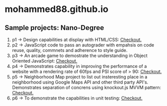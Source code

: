 # mohammed88.github.io

Sample projects: Nano-Degree
----------------------------

1. p1 -> Design capabilities at display with HTML/CSS: [Checkout.](http://mohammedkhadar.github.io/p1/)
2. p2 -> JavaScript code to pass an autograder with empahsis on code reuse, quality, commnets and adherence to style guide.
3. p3 -> An arcade game to demostrate the understanding in Object Oriented JavaScript: [Checkout.](http://mohammedkhadar.github.io/p3/)
4. p4 -> Demonstrates capability in improving the performance of a website with a rendering rate of 60fps and PSI score of > 90: [Checkout.](http://mohammedkhadar.github.io/p4/)
5. p5 -> Neighborhood Map project to list out insteresting place in a neighborhood using Google Maps API and other third party API's. Demonstrates separation of concrens using knockout.js MVVM pattern: [Checkout.](http://mohammedkhadar.github.io/p5/)
6. p6 -> To demonstrate the capabilities in unit testing: [Checkout.](http://mohammedkhadar.github.io/p6/)

